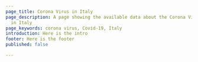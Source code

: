 ```yaml
---
page_title: Corona Virus in Italy
page_description: A page showing the available data about the Corona Virus outbreak
  in Italy
page_keywords: corona virus, Covid-19, Italy
introduction: Here is the intro
footer: Here is the footer
published: false

---
```

